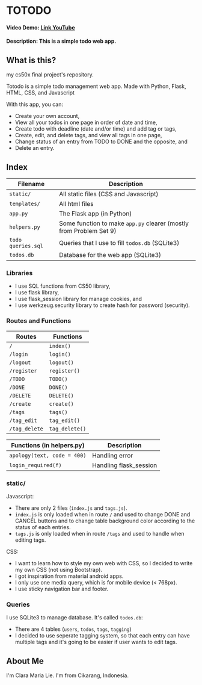 # TOTODO
#### Video Demo:  [Link YouTube](https://youtu.be/YCW_RL88TbQ)
#### Description: This is a simple todo web app.

## What is this?

my cs50x final project's repository.

Totodo is a simple todo management web app. Made with Python, Flask, HTML, CSS, and Javascript

With this app, you can:
- Create your own account,
- View all your todos in one page in order of date and time,
- Create todo with deadline (date and/or time) and add tag or tags,
- Create, edit, and delete tags, and view all tags in one page,
- Change status of an entry from TODO to DONE and the opposite, and
- Delete an entry.

## Index

| Filename | Description |
| - | - |
| `static/` | All static files (CSS and Javascript) |
| `templates/` | All html files |
| `app.py` | The Flask app (in Python) |
| `helpers.py` | Some function to make `app.py` clearer (mostly from Problem Set 9) |
| `todo queries.sql` | Queries that I use to fill `todos.db` (SQLite3) |
| `todos.db` | Database for the web app (SQLite3) |

### Libraries

- I use SQL functions from CS50 library,
- I use flask library,
- I use flask_session library for manage cookies, and
- I use werkzeug.security library to create hash for password (security).

### Routes and Functions

| Routes | Functions |
| - | - |
| `/` | `index()` |
| `/login` | `login()` |
| `/logout` | `logout()` |
| `/register` | `register()` |
| `/TODO` | `TODO()` |
| `/DONE` | `DONE()` |
| `/DELETE` | `DELETE()` |
| `/create` | `create()` |
| `/tags` | `tags()` |
| `/tag_edit` | `tag_edit()` |
| `/tag_delete` | `tag_delete()` |

| Functions (in helpers.py) | Description |
| - | - |
| `apology(text, code = 400)` | Handling error |
| `login_required(f)` | Handling flask_session |

### static/

Javascript:
- There are only 2 files (`index.js` and `tags.js`).
- `index.js` is only loaded when in route `/` and used to change DONE and CANCEL buttons and to change table background color according to the status of each entries.
- `tags.js` is only loaded when in route `/tags` and used to handle when editing tags.

CSS:
- I want to learn how to style my own web with CSS, so I decided to write my own CSS (not using Bootstrap).
- I got inspiration from material android apps.
- I only use one media query, which is for mobile device (< 768px).
- I use sticky navigation bar and footer.

### Queries

I use SQLite3 to manage database. It's called `todos.db`:
- There are 4 tables (`users`, `todos`, `tags`, `tagging`)
- I decided to use seperate tagging system, so that each entry can have multiple tags and it's going to be easier if user wants to edit tags.

## About Me

I'm Clara Maria Lie. I'm from Cikarang, Indonesia.
